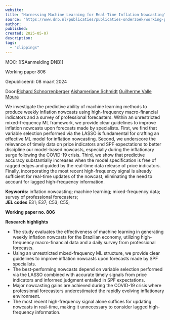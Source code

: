 ```yaml
---
website:
title: "Harnessing Machine Learning for Real-Time Inflation Nowcasting"
source: "https://www.dnb.nl/publicaties/publicaties-onderzoek/working-paper-2024/806-harnessing-machine-learning-for-real-time-inflation-nowcasting/"
author:
published:
created: 2025-05-07
description:
tags:
  - "clippings"
---
```

MOC: [[$Aanmelding DNB]]

Working paper 806

Gepubliceerd: 08 maart 2024

Door:[Richard Schnorrenberger](https://www.dnb.nl/zoekresultaten/?a=UmljaGFyZCBTY2hub3JyZW5iZXJnZXI) [Aishameriane Schmidt](https://www.dnb.nl/zoekresultaten/?a=QWlzaGFtZXJpYW5lIFNjaG1pZHQ) [Guilherme Valle Moura](https://www.dnb.nl/zoekresultaten/?a=R3VpbGhlcm1lIFZhbGxlIE1vdXJh)

We investigate the predictive ability of machine learning methods to produce weekly inflation nowcasts using high-frequency macro-financial indicators and a survey of professional forecasters. Within an unrestricted mixed-frequency ML framework, we provide clear guidelines to improve inflation nowcasts upon forecasts made by specialists. First, we find that variable selection performed via the LASSO is fundamental for crafting an effective ML model for inflation nowcasting. Second, we underscore the relevance of timely data on price indicators and SPF expectations to better discipline our model-based nowcasts, especially during the inflationary surge following the COVID-19 crisis. Third, we show that predictive accuracy substantially increases when the model specification is free of ragged edges and guided by the real-time data release of price indicators. Finally, incorporating the most recent high-frequency signal is already sufficient for real-time updates of the nowcast, eliminating the need to account for lagged high-frequency information.

**Keywords:** inflation nowcasting; machine learning; mixed-frequency data; survey of professional forecasters;  
**JEL codes** E31; E37; C53; C55;  
  
**Working paper no. 806**

**Research highlights**

- The study evaluates the effectiveness of machine learning in generating weekly inflation nowcasts for the Brazilian economy, utilizing high-frequency macro-financial data and a daily survey from professional forecasts.
- Using an unrestricted mixed-frequency ML structure, we provide clear guidelines to improve inflation nowcasts upon forecasts made by SPF specialists.
- The best-performing nowcasts depend on variable selection performed via the LASSO combined with accurate timely signals from price indicators and informed judgment entailed in SPF expectations.
- Major nowcasting gains are achieved during the COVID-19 crisis where professional forecasters underestimated the rapidly evolving inflationary environment.
- The most recent high-frequency signal alone suffices for updating nowcasts in real-time, making it unnecessary to consider lagged high-frequency information.